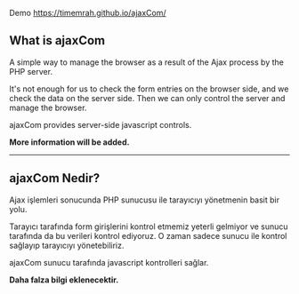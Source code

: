 Demo https://timemrah.github.io/ajaxCom/

## What is ajaxCom 
A simple way to manage the browser as a result of the Ajax process by the PHP server.

It's not enough for us to check the form entries on the browser side, and we check the data on the server side. Then we can only control the server and manage the browser.

ajaxCom provides server-side javascript controls.

**More information will be added.**

---

## ajaxCom Nedir?
Ajax işlemleri sonucunda PHP sunucusu ile tarayıcıyı yönetmenin basit bir yolu.

Tarayıcı tarafında form girişlerini kontrol etmemiz yeterli gelmiyor ve sunucu tarafında da bu verileri kontrol ediyoruz. O zaman sadece sunucu ile kontrol sağlayıp tarayıcıyı yönetebiliriz.
 
ajaxCom sunucu tarafında javascript kontrolleri sağlar.
 
**Daha falza bilgi eklenecektir.**

[Demo]: http://sizeait.com/ajaxCom/index.html

[Demo Basic]: http://sizeait.com/ajaxCom/index-basic.html